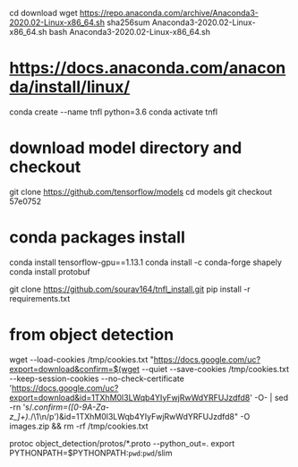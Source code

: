 cd download
wget https://repo.anaconda.com/archive/Anaconda3-2020.02-Linux-x86_64.sh
sha256sum Anaconda3-2020.02-Linux-x86_64.sh
bash Anaconda3-2020.02-Linux-x86_64.sh

# https://docs.anaconda.com/anaconda/install/linux/

conda create --name tnfl python=3.6
conda activate tnfl 

# download model directory and checkout
git clone https://github.com/tensorflow/models
cd models
git checkout 57e0752


# conda packages install
conda install tensorflow-gpu==1.13.1
conda install -c conda-forge shapely
conda install protobuf

git clone https://github.com/sourav164/tnfl_install.git
pip install -r requirements.txt

# from object detection 
wget --load-cookies /tmp/cookies.txt "https://docs.google.com/uc?export=download&confirm=$(wget --quiet --save-cookies /tmp/cookies.txt --keep-session-cookies --no-check-certificate 'https://docs.google.com/uc?export=download&id=1TXhM0l3LWqb4YIyFwjRwWdYRFUJzdfd8' -O- | sed -rn 's/.*confirm=([0-9A-Za-z_]+).*/\1\n/p')&id=1TXhM0l3LWqb4YIyFwjRwWdYRFUJzdfd8" -O images.zip && rm -rf /tmp/cookies.txt



protoc object_detection/protos/*.proto --python_out=.
export PYTHONPATH=$PYTHONPATH:`pwd`:`pwd`/slim
